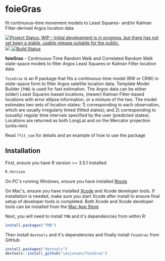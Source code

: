 # foieGras
fit continuous-time movement models to Least Squares- and/or Kalman Filter-derived Argos location data

[![Project Status: WIP – Initial development is in progress, but there has not yet been a stable, usable release suitable for the public.](http://www.repostatus.org/badges/latest/wip.svg)](http://www.repostatus.org/#wip)
![](https://img.shields.io/github/downloads-pre/ianjonsen/foieGras/latest/total.svg)
[![Build Status](https://travis-ci.org/ianjonsen/foieGras.svg?branch=master)](https://travis-ci.org/ianjonsen/foieGras)

**foieGras** - Continuous-Time Random Walk and Correlated Random Walk state-space models to filter Argos Least Squares or Kalman Filter location data

`foieGras` is an R package that fits a continuous-time model (RW or CRW) in state-space form to filter Argos satellite location data. Template Model Builder (`TMB`) is used for fast estimation. The Argos data can be either (older) Least Squares-based locations, (newer) Kalman Filter-based locations with error ellipse information, or a mixture of the two. The model estimates two sets of location states: 1) corresponding to each observation, which are usually irregularly timed (fitted states); and 2) corresponding to (usually) regular time intervals specified by the user (predicted states). Locations are returned as both LongLat and on the Mercator projection (units=km). 

Read `?fit_ssm` for details and an example of how to use the package 

## Installation
First, ensure you have R version >= 3.5.1 installed:

```R
R.Version
```

On PC's running Windows, ensure you have installed [Rtools](https://cran.r-project.org/bin/windows/Rtools/) 

On Mac's, ensure you have installed [Xcode](https://developer.apple.com/xcode/) and Xcode developer tools. If installation is needed, make sure you start Xcode after install to ensure final setup of developer tools is completed. Both Xcode and Xcode developer tools can be installed from the [Mac App Store](https://itunes.apple.com/au/app/xcode/id497799835?mt=12)

Next, you will need to install `TMB` and it's dependencies from within R:
```R
install.packages("TMB")
```

Then install `devtools` and it's dependencies and finally install `foieGras` from GitHub:

```R
install.packages("devtools")  
devtools::install_github("ianjonsen/foieGras")
```
